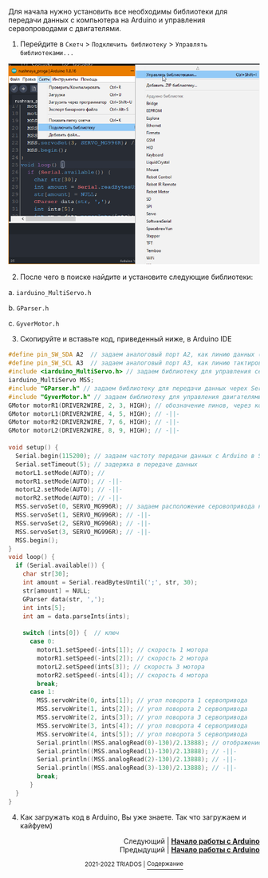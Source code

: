 Для начала нужно установить все необходимы библиотеки для передачи данных с компьютера на Arduino и управления сервопроводами с двигателями.
1. Перейдите в `Скетч` > `Подключить библиотеку` > `Управлять библиотеками...` 

<img src=https://github.com/mook003/Triados/blob/main/docs/images/Скриншот%2004-09-2022%20235912.png>

2. После чего в поиске найдите и установите следующие библиотеки:

  a. `iarduino_MultiServo.h`
 
  b. `GParser.h`
  
  c. `GyverMotor.h`
  
3. Скопируйте и вставьте код, приведенный ниже, в Arduino IDE

``` C++
#define pin_SW_SDA A2  // задаем аналоговый порт A2, как линию данных (интерфейс I2C)            
#define pin_SW_SCL A3  // задаем аналоговый порт A3, как линию тактирования (интерфейс I2C)
#include <iarduino_MultiServo.h> // задаем библиотеку для управления сервоприводами        
iarduino_MultiServo MSS;
#include "GParser.h" // задаем библиотеку для передачи данных черех Serial.port
#include "GyverMotor.h" // задаем библиотеку для управления двигателями
GMotor motorR1(DRIVER2WIRE, 2, 3, HIGH); // обозначение пинов, через которые будут подаваться сигналы на двигатели 
GMotor motorL1(DRIVER2WIRE, 4, 5, HIGH); // -||-
GMotor motorR2(DRIVER2WIRE, 7, 6, HIGH); // -||-
GMotor motorL2(DRIVER2WIRE, 8, 9, HIGH); // -||-

void setup() {
  Serial.begin(115200); // задаем частоту передачи данных с Arduino в Serial.port и наоборот
  Serial.setTimeout(5); // задержка в передаче данных
  motorL1.setMode(AUTO); //
  motorR1.setMode(AUTO); // -||-
  motorL2.setMode(AUTO); // -||-
  motorR2.setMode(AUTO); // -||-
  MSS.servoSet(0, SERVO_MG996R); // задаем расположение серовопривода на ШИМ-контроллере и его наименвоание  
  MSS.servoSet(1, SERVO_MG996R); // -||-
  MSS.servoSet(2, SERVO_MG996R); // -||-
  MSS.servoSet(3, SERVO_MG996R); // -||-
  MSS.begin();
}
void loop() {
  if (Serial.available()) {
    char str[30];
    int amount = Serial.readBytesUntil(';', str, 30);
    str[amount] = NULL;
    GParser data(str, ',');
    int ints[5];
    int am = data.parseInts(ints);
  
    switch (ints[0]) {  // ключ
      case 0:
        motorL1.setSpeed(-ints[1]); // скорость 1 мотора
        motorR1.setSpeed(-ints[2]); // скорость 2 мотора
        motorL2.setSpeed(ints[3]); // скорость 3 мотора
        motorR2.setSpeed(-ints[4]); // скорость 4 мотора 
        break;
      case 1:
        MSS.servoWrite(0, ints[1]); // угол поворота 1 сервопривода
        MSS.servoWrite(1, ints[2]); // угол поворота 2 сервопривода
        MSS.servoWrite(2, ints[3]); // угол поворота 3 сервопривода
        MSS.servoWrite(3, ints[4]); // угол поворота 4 сервопривода
        MSS.servoWrite(4, ints[5]); // угол поворота 5 сервопривода
        Serial.println((MSS.analogRead(0)-130)/2.13888); // отображение в порте угла поворота сервоприводов
        Serial.println((MSS.analogRead(1)-130)/2.13888); // -||-
        Serial.println((MSS.analogRead(2)-130)/2.13888); // -||-
        Serial.println((MSS.analogRead(3)-130)/2.13888); // -||-
        break;
      }
  }
}
```

4. Как загружать код в Arduino, Вы уже знаете. Так что загружаем и кайфуем)

<p align="right">Следующий | <b><a href="https://github.com/mook003/Triados/blob/main/docs/ros.md">Начало работы с Arduino</a></b>
<br/>
Предыдущий | <b><a href="https://github.com/mook003/Triados/blob/main/docs/4to_takoe_arduino.md">Начало работы с Arduino</a></b></p>
<p align="center"><sup>2021-2022 TRIADOS | </sup><a href="../README.md#содержание"><sup>Содержание</sup></a></p>

